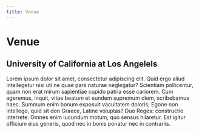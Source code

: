 ```yaml
---
title: Venue
---
```


# Venue
## University of California at Los Angelels
   
Lorem ipsum dolor sit amet, consectetur adipiscing elit. Quid ergo aliud intellegetur nisi uti ne quae pars naturae neglegatur? Scientiam pollicentur, quam non erat mirum sapientiae cupido patria esse cariorem. Cum ageremus, inquit, vitae beatum et eundem supremum diem, scribebamus haec. Summum ením bonum exposuit vacuitatem doloris; Egone non intellego, quid sit don Graece, Latine voluptas? Duo Reges: constructio interrete. Omnes enim iucundum motum, quo sensus hilaretur. Est igitur officium eius generis, quod nec in bonis ponatur nec in contrariis.

